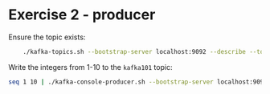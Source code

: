 # Exercise 2 - producer

Ensure the topic exists:
```bash
    ./kafka-topics.sh --bootstrap-server localhost:9092 --describe --topic kafka101
```

Write the integers from 1-10 to the `kafka101` topic:

```bash
seq 1 10 | ./kafka-console-producer.sh --bootstrap-server localhost:9092 --topic kafka101
```

